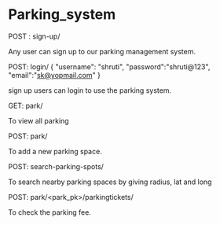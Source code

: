 # Parking_system

POST : sign-up/

Any user can sign up to our parking management system.

POST: login/
{
    "username": "shruti",
    "password":"shruti@123",
    "email":"sk@yopmail.com"
}

sign up users can login to use the parking system.

GET: park/

To view all parking

POST: park/

To add a new parking space.


POST: search-parking-spots/

To search nearby parking spaces by giving radius, lat and long

POST: park/<park_pk>/parkingtickets/

To check the parking fee.
